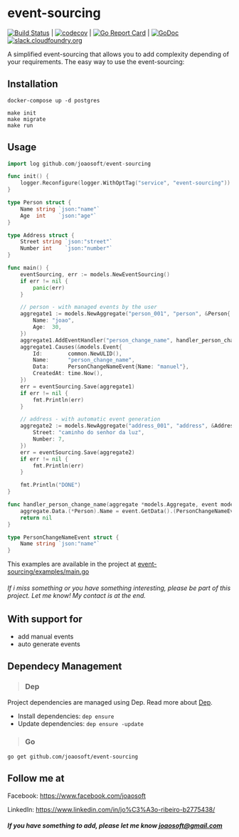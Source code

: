 # event-sourcing
[![Build Status](https://travis-ci.org/joaosoft/event-sourcing.svg?branch=master)](https://travis-ci.org/joaosoft/event-sourcing) | [![codecov](https://codecov.io/gh/joaosoft/event-sourcing/branch/master/graph/badge.svg)](https://codecov.io/gh/joaosoft/event-sourcing) | [![Go Report Card](https://goreportcard.com/badge/github.com/joaosoft/event-sourcing)](https://goreportcard.com/report/github.com/joaosoft/event-sourcing) | [![GoDoc](https://godoc.org/github.com/joaosoft/event-sourcing?status.svg)](https://godoc.org/github.com/joaosoft/event-sourcing)[![slack.cloudfoundry.org](https://slack.cloudfoundry.org/badge.svg)](https://slack.cloudfoundry.org)

A simplified event-sourcing that allows you to add complexity depending of your requirements.
The easy way to use the event-sourcing:

## Installation
```
docker-compose up -d postgres

make init
make migrate
make run
```

## Usage
```go
import log github.com/joaosoft/event-sourcing

func init() {
	logger.Reconfigure(logger.WithOptTag("service", "event-sourcing"))
}

type Person struct {
	Name string `json:"name"`
	Age  int    `json:"age"`
}

type Address struct {
	Street string `json:"street"`
	Number int    `json:"number"`
}

func main() {
	eventSourcing, err := models.NewEventSourcing()
	if err != nil {
		panic(err)
	}

	// person - with managed events by the user
	aggregate1 := models.NewAggregate("person_001", "person", &Person{
		Name: "joao",
		Age:  30,
	})
	aggregate1.AddEventHandler("person_change_name", handler_person_change_name)
	aggregate1.Causes(&models.Event{
		Id:        common.NewULID(),
		Name:      "person_change_name",
		Data:      PersonChangeNameEvent{Name: "manuel"},
		CreatedAt: time.Now(),
	})
	err = eventSourcing.Save(aggregate1)
	if err != nil {
		fmt.Println(err)
	}

	// address - with automatic event generation
	aggregate2 := models.NewAggregate("address_001", "address", &Address{
		Street: "caminho do senhor da luz",
		Number: 7,
	})
	err = eventSourcing.Save(aggregate2)
	if err != nil {
		fmt.Println(err)
	}

	fmt.Println("DONE")
}

func handler_person_change_name(aggregate *models.Aggregate, event models.IEvent) error {
	aggregate.Data.(*Person).Name = event.GetData().(PersonChangeNameEvent).Name
	return nil
}

type PersonChangeNameEvent struct {
	Name string `json:"name"`
}
```
This examples are available in the project at [event-sourcing/examples/main.go](https://github.com/joaosoft/event-sourcing/tree/master/examples/main.go)

###### If i miss something or you have something interesting, please be part of this project. Let me know! My contact is at the end.

## With support for
* add manual events
* auto generate events
  
## Dependecy Management 
>### Dep

Project dependencies are managed using Dep. Read more about [Dep](https://github.com/golang/dep).
* Install dependencies: `dep ensure`
* Update dependencies: `dep ensure -update`


>### Go
```
go get github.com/joaosoft/event-sourcing
```

## Follow me at
Facebook: https://www.facebook.com/joaosoft

LinkedIn: https://www.linkedin.com/in/jo%C3%A3o-ribeiro-b2775438/

##### If you have something to add, please let me know joaosoft@gmail.com
